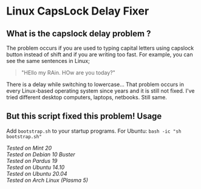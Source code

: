# Linux CapsLock Delay Fixer

**What is the capslock delay problem ?**
----------------------------------------
The problem occurs if you are used to typing capital letters using capslock button instead of shift and if you are writing too fast.
For example, you can see the same sentences in Linux;

> "HEllo my RAin. HOw are you today?"

There is a delay while switching to lowercase...
That problem occurs in every Linux-based operating system since years and it is still not fixed. I've tried different desktop computers, laptops, netbooks. Still same.

**But this script fixed this problem!**
**Usage**
-----
Add `bootstrap.sh` to your startup programs.
For Ubuntu:  `bash -ic "sh bootstrap.sh"`

*Tested on Mint 20*<br />
*Tested on Debian 10 Buster*<br />
*Tested on Pardus 19*<br />
*Tested on Ubuntu 14.10*<br />
*Tested on Ubuntu 20.04*<br />
*Tested on Arch Linux (Plasma 5)*
 
